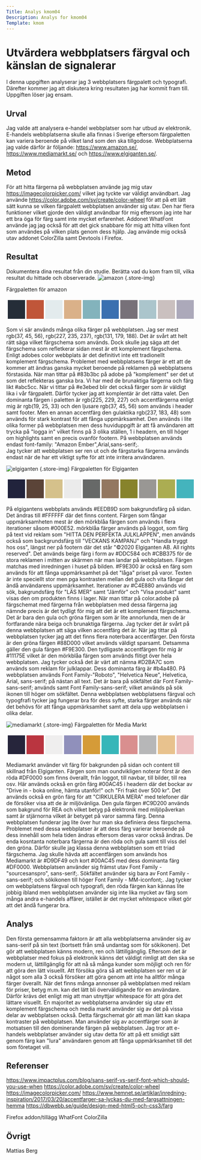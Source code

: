 ```yaml
---
Title: Analys kmom04
Description: Analys for kmom04
Template: kmom
---
```


Utvärdera webbplatsers färgval och känslan de signalerar
=======================

I denna uppgiften analyserar jag 3 webbplatsers färgpalett och typografi. Därefter kommer jag att diskutera kring resultaten jag har
kommit fram till. Uppgiften löser jag ensam.

Urval
-----------------------

Jag valde att analysera e-handel webbplatser som har utbud av elektronik. E-handels webbplatserna skulle alla finnas i Sverige eftersom
färgpaletten kan variera beroende på vilket land som den ska tillgodose. Webbplatserna jag valde därför är följande: https://www.amazon.se/, https://www.mediamarkt.se/ och https://www.elgiganten.se/.

Metod
-----------------------

För att hitta färgerna på webbplatsen använde jag mig utav https://imagecolorpicker.com/ vilket jag tyckte var väldigt användbart.
Jag använde https://color.adobe.com/sv/create/color-wheel för att på ett lätt sätt kunna se vilken färgpalett webbplatsen använder sig utav.
Den har flera funktioner vilket gjorde den väldigt användbar för mig eftersom jag inte har ett bra öga för färg samt inte mycket erfarenhet.
Addonet WhatFont använde jag jag också för att det gick snabbare för mig att hitta vilken font som användes på vilken plats genom dess hjälp.
Jag använde mig också utav addonet ColorZilla samt Devtools i Firefox.



Resultat
-----------------------

Dokumentera dina resultat från din studie. Berätta vad du kom fram till, vilka resultat du hittade och observerade.
![amazon](%assets_url%/img/amazon.png) {.store-img}

Färgpaletten för amazon
<table style="border-spacing: 4px; border-collapse: separate">
<tr>
<td style="height: 50px; width: 50px; background-color: rgb(37, 45, 56)">
<td style="height: 50px; width: 50px; background-color: rgb(192, 86, 57)">
<td style="height: 50px; width: 50px; background-color: rgb(227, 235, 237)">
<td style="height: 50px; width: 50px; background-color: rgb(218, 177, 137)">
<td style="height: 50px; width: 50px; background-color: rgb(131, 179, 188)">
<td style="height: 50px; width: 50px; background-color: rgb(59, 112, 176)">
<td style="height: 50px; width: 50px; background-color: rgb(119, 113, 121)">
<td style="height: 50px; width: 50px; background-color: rgb(171, 197, 204)">
<td style="height: 50px; width: 50px; background-color: rgb(202, 192, 191)">
<td style="height: 50px; width: 50px; background-color: rgb(172, 169, 186)">
</tr>
</table>

Som vi sär används många olika färger på webbplatsen. Jag ser mest rgb(37, 45, 56), rgb(227, 235, 237),
rgb(131, 179, 188). Det är svårt att helt rätt säga vilket färgschema som används. Dock skulle jag säga att det färgschema
som refletkerar sidan mest är ett komplement färgschema. Enligt adobes color webbplats är det definitivt inte ett tradionellt komplement färgschema.
Problemet med webbplatsens färger är ett att de kommer att ändras ganska mycket beroende på reklamen på webbplatsens förstasida. När man tittar på #83b3bc på adobe på "komplement"
ser det ut som det reflekteras ganska bra. Vi har med de brunaktiga färgerna och färg likt #abc5cc. När vi tittar på #e3ebed blir det också färger som är väldigt lika i vår färgpalett.
Därför tycker jag att komplentär är det rätta valet.
Den dominanta färgen i paletten är 	rgb(225, 229, 227) och accentfärgerna enligt mig är rgb(19, 25, 33) och den ljusare rgb(37, 45, 56) som används i header samt footer. Men en annan accentfärg den
gulaktika rgb(237, 183, 48) som används för stark kontrast för att fånga uppmärksamhet. Den används i lite olika former på webbplatsen men dess huviduppgift är att få användaren att trycka på
"logga in" vilket finns på 3 olika ställen, 1 i headern, en till höger om highlights samt en precis ovanför footern.
På webbplatsen används endast font-family: "Amazon Ember",Arial,sans-serif;.  
Jag tycker att webbplatsen ser ren ut och de färgstarka färgerna används endast när de har ett viktigt syfte för att inte irritera användaren.



![elgiganten](%assets_url%/img/elgiganten.png) {.store-img}
Färgpaletten för Elgiganten
<table style="border-spacing: 4px; border-collapse: separate">
<tr>
<td style="height: 50px; width: 50px; background-color: rgb(33, 35, 60)">
<td style="height: 50px; width: 50px; background-color: rgb(91, 68, 56)">
<td style="height: 50px; width: 50px; background-color: rgb(213, 193, 139)">
<td style="height: 50px; width: 50px; background-color: rgb(235, 235, 235)">
<td style="height: 50px; width: 50px; background-color: rgb(103, 105, 104)">
<td style="height: 50px; width: 50px; background-color: rgb(147, 119, 96)">
<td style="height: 50px; width: 50px; background-color: rgb(135, 131, 43)">
<td style="height: 50px; width: 50px; background-color: rgb(153, 151, 148)">
<td style="height: 50px; width: 50px; background-color: rgb(171, 173, 82)">
<td style="height: 50px; width: 50px; background-color: rgb(68, 180, 189)">
</tr>
</table>

På elgigantens webbplats används #EEDB9D som bakgrundsfärg på sidan. Det ändras till #FFFFFF
där det finns content. Färgen som fångar uppmärksamheten mest är den mörkblåa färgen som används i flera iterationer såsom #000E52.
mörkblåa färger används på loggot, som färg på text vid reklam som "HITTA DEN PERFEKTA JULKLAPPEN", men används också som backgrundsfärg till "VECKANS KAMPANJ" och "Handla tryggt hos oss", längst ner på footern där det står "©2020 Elgiganten AB. All rights reserved". Det används beige färg i form av #DDC584 och #CBB375 för de stora reklamen i mitten av skärmen när man landar på webbplatsen. Färgen matchas med inredningen i huset på bilden. #F9E300 är också en färg som används för att fånga uppmärksamhet på det "låga" priset på varor. Texten är inte speciellt stor men pga kontrasten mellan det gula och vita fångar det ändå användarens uppmärksamhet. Iterationer av #C4E880 används vid sök, bakgrundsfärg för "LÄS MER" samt "Jämför" och "Visa produkt" samt visas den om produkten finns i lager.
När man tittar på color.adobe på färgschemat med färgerna från webbplatsen med dessa färgerna jag nämnde precis är det tydligt för mig att det är ett komplement färgschema. Det är bara den gula och gröna färgen som är lite annorlunda, men de är fortfarande nära beiga och brunaktiga färgerna.
Jag tycker det är svårt på denna webbplatsen att säga vilken accentfärg det är. När jag tittar på webbplatsen tycker jag att det finns flera noterbara accentfärger. Den första är den gröna färgen #88D000 vilket används väldigt sparsamt. Detsamma gäller den gula färgen #F9E300. Den tydligaste accentfärgen för mig är #11175E vilket är den mörkblåa färgen som används flitigt över hela webbplatsen. Jag tycker också det är värt att nämna #D2BA7C som används som reklam för julklappar. Dess dominanta färg är #b4a480.
På webbplatsen används Font Family-"Roboto", "Helvetica Neue", Helvetica, Arial, sans-serif; på nästan all text. Det är bara på sökfältet där Font Family-sans-serif; används samt Font Family-sans-serif; vilket används på sök ikonen till höger om sökfältet.
Denna webbplatsen webbplatsens färgval och typogfrafi tycker jag fungerar bra för dess syfte, starka färger används när det behövs för att fånga uppmärksamhet samt att dela upp webbplatsen i olika delar.

![mediamarkt](%assets_url%/img/mediamarkt.png) {.store-img}
Färgpaletten för Media Markt
<table style="border-spacing: 4px; border-collapse: separate">
<tr>
<td style="height: 50px; width: 50px; background-color: rgb(38, 37, 59)">
<td style="height: 50px; width: 50px; background-color: rgb(186, 53, 64)">
<td style="height: 50px; width: 50px; background-color: rgb(239, 238, 238)">
<td style="height: 50px; width: 50px; background-color: rgb(144, 144, 187)">
<td style="height: 50px; width: 50px; background-color: rgb(213, 155, 56)">
<td style="height: 50px; width: 50px; background-color: rgb(55, 182, 185)">
<td style="height: 50px; width: 50px; background-color: rgb(217, 143, 143)">
<td style="height: 50px; width: 50px; background-color: rgb(183, 183, 184)">
<td style="height: 50px; width: 50px; background-color: rgb(232, 194, 142)">
<td style="height: 50px; width: 50px; background-color: rgb(236, 190, 191)">
</tr>
</table>

Mediamarkt använder vit färg för bakgrunden på sidan och content till skillnad från Elgiganten. Färgen som man oundvikligen noterar först är den röda #DF0000 som finns överallt, från loggot, till navbar, till bilder, till rea osv. Här används också en grön färg #00AC45 i headern där det bockar av "Drive in - boka online, hämta utanför!" och "Fri frakt över 500 kr". Det används också en grön färg för att "CIRKULERA MERA" med telefoner där de försöker visa att de är miljövänliga. Den gula färgen #C9D200 används som bakgrund för REA och vilket betyg på elektronik med miljöpåverkan samt är stjärnorna vilket är betyget på varor samma färg.
Denna webbplatsen funderar jag lite över hur man ska definiera dess färgschema. Problemet med dessa webbplatser är att dess färg varierar beroende på dess innehåll som hela tiden ändras eftersom deras varor också ändras. De enda kosntanta noterbara färgerna är den röda och gula samt till viss del den gröna. Därför skulle jag klassa denna webbplatsen som ett triad färgschema.
Jag skulle hävda att accentfärgen som används hos Mediamarkt är #D9DF49 och kort #00AC45 med dess dominanta färg #DF0000.
Webbplatsen använder sig främst utav Font Family - "sourcesanspro", sans-serif;. Sökfältet använder sig bara av Font Family - sans-serif; och sökikonen till höger Font Family - MM-iconfont;.
Jag tycker om webbplatsens färgval och typografi, den röda färgen kan kännas lite jobbig ibland men webbplatsen använder sig inte lika mycket av färg som många andra e-handels affärer, istället är det mycket whitespace vilket gör att det ändå fungerar bra.



Analys
-----------------------
Den första gemensamma faktorn är att alla webbplatserna använder sig av sans-serif på sin text (bortsett från små undantag som för sökikonen). Det gör att webbplatsen känns modern, ren och lättillgänglig. Eftersom det är webbplatser med fokus på elektronik känns det väldigt rimligt att den ska se modern ut, lättillgänglig för att nå så många kunder som möjligt och ren för att göra den lätt visuellt. Att försöka göra så att webbplatsen ser ren ut är något som alla 3 också försöker att göra genom att inte ha alltför många färger överallt. När det finns många annonser på webbplatsen med reklam för priser, betyg m.m. kan det lätt bli överväldigande för en användare. Därför krävs det enligt mig att man utnyttjar whitespace för att göra det lättare visuellt. En majoritet av webbplatserna använder sig utav ett komplement färgschema och media markt använder sig av det på vissa delar av webbplatsen också. Detta färgschemat gör att man lätt kan skapa kontraster på webbplatsen.
Man använder sig av accentfärger som är motsatsen till den dominerande färgen på webbplatsen. Jag tror att e-handels webbplatser använder sig utav detta för att på ett smidigt sätt genom färg kan "lura" användaren genom att fånga uppmärksamhet till det som företaget vill.





Referenser
-----------------------

https://www.impactplus.com/blog/sans-serif-vs-serif-font-which-should-you-use-when
https://color.adobe.com/sv/create/color-wheel
https://imagecolorpicker.com/
https://www.hemnet.se/artiklar/inredning-inspiration/2017/03/20/accentfarger-sa-lyckas-du-med-fargsattningen-hemma
https://dbwebb.se/guide/design-med-html5-och-css3/farg

Firefox addon/tillägg
WhatFont
ColorZilla

Övrigt
-----------------------

Mattias Berg
